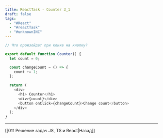 ```yaml
---
title: ReactTask - Counter 3_1
draft: false
tags:
  - "#React"
  - "#reactTask"
  - "#unknownINC"
---
```

```js
// Что произойдет при клике на кнопку?

export default function Counter() {
  let count = 0;

  const changeCount = () => {
    count += 1;
  };
  
  return (
    <div>
      <h1> Counter</h1>
      <div>{count}</div>
      <button onClick={changeCount}>Change count</button>
    </div>
  );
}
```

___

[[011 Решение задач JS, TS и React|Назад]]